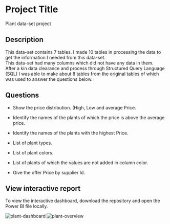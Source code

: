# Project Title

Plant data-set project

## Description

This data-set contains 7 tables. I made 10 tables in processing the data to get the information I needed from this data-set.  
This data-set had many columns which did not have any data in them.    
After a kin data clearance and process through Structured Query Language (SQL)  I was able to  make about  8 tables from the original tables of which was used to answer the questions below.

## Questions  

- Show the price distribution. (High, Low and average Price.

- Identify the names of the plants of which the price is above the average price.

- Identify the names of the plants with the highest Price.

- List of plant types.

- List of plant colors.

- List of plants of which the values are not added in column color.

- Give the offer Price by supplier Id.


## View interactive report  

To view the interactive dashboard, download the repository and open the Power BI file locally.   

![plant-dashboard](https://github.com/Salumpharesy/data-analysis-projects/assets/105717610/2ae22ed4-be30-42a1-90b2-7d95a06c2e34)
![plant-overview](https://github.com/Salumpharesy/data-analysis-projects/assets/105717610/12270967-468a-4880-8d6d-3da7edb85922)

